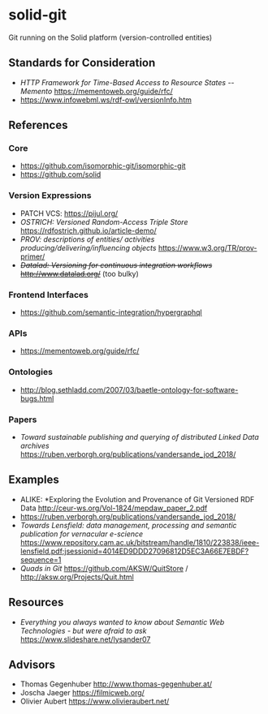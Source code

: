# solid-git
Git running on the Solid platform (version-controlled entities)

## Standards for Consideration
- *HTTP Framework for Time-Based Access to Resource States -- Memento* https://mementoweb.org/guide/rfc/
- https://www.infowebml.ws/rdf-owl/versionInfo.htm

## References

### Core 
- https://github.com/isomorphic-git/isomorphic-git
- https://github.com/solid

### Version Expressions
- PATCH VCS: https://pijul.org/
- *OSTRICH: Versioned Random-Access Triple Store* https://rdfostrich.github.io/article-demo/
- *PROV: descriptions of entities/ activities producing/delivering/influencing objects*  https://www.w3.org/TR/prov-primer/
- ~~*Datalad: Versioning for continuous integration workflows* http://www.datalad.org/~~ (too bulky)

### Frontend Interfaces
- https://github.com/semantic-integration/hypergraphql

### APIs
- https://mementoweb.org/guide/rfc/

### Ontologies
- http://blog.sethladd.com/2007/03/baetle-ontology-for-software-bugs.html

### Papers
- *Toward sustainable publishing and querying of distributed Linked Data archives* <https://ruben.verborgh.org/publications/vandersande_jod_2018/>

## Examples
- ALIKE: *Exploring the Evolution and Provenance of Git
Versioned RDF Data <http://ceur-ws.org/Vol-1824/mepdaw_paper_2.pdf>
- https://ruben.verborgh.org/publications/vandersande_jod_2018/
- *Towards Lensfield: data management, processing and semantic publication
for vernacular e-science* https://www.repository.cam.ac.uk/bitstream/handle/1810/223838/ieee-lensfield.pdf;jsessionid=4014ED9DDD27096812D5EC3A66E7EBDF?sequence=1
- *Quads in Git* <https://github.com/AKSW/QuitStore> / <http://aksw.org/Projects/Quit.html>

## Resources
- *Everything you always wanted to know about Semantic Web Technologies - but were afraid to ask* <https://www.slideshare.net/lysander07>

## Advisors
- Thomas Gegenhuber <http://www.thomas-gegenhuber.at/>
- Joscha Jaeger <https://filmicweb.org/>
- Olivier Aubert <https://www.olivieraubert.net/>
